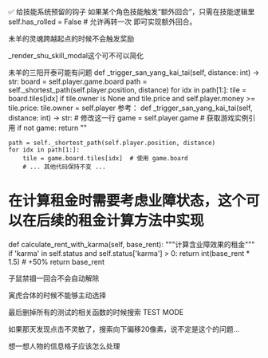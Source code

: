 ✅ 给技能系统预留的钩子
如果某个角色技能触发“额外回合”，只需在技能逻辑里
self.has_rolled = False   # 允许再转一次
即可实现额外回合。

未羊的灵魂跨越起点的时候不会触发奖励

_render_shu_skill_modal这个可不可以简化

未羊的三阳开泰可能有问题
    def _trigger_san_yang_kai_tai(self, distance: int) -> str:
        board = self.player.game.board
        path = self._shortest_path(self.player.position, distance)
        for idx in path[1:]:
            tile = board.tiles[idx]
            if tile.owner is None and tile.price and self.player.money >= tile.price:
                tile.owner = self.player
参考：
def _trigger_san_yang_kai_tai(self, distance: int) -> str:
    # 修改这一行
    game = self.player.game  # 获取游戏实例引用
    if not game:
        return ""

    path = self._shortest_path(self.player.position, distance)
    for idx in path[1:]:
        tile = game.board.tiles[idx]  # 使用 game.board
        # ... 其他代码保持不变 ...

# 在计算租金时需要考虑业障状态，这个可以在后续的租金计算方法中实现
def calculate_rent_with_karma(self, base_rent):
    """计算含业障效果的租金"""
    if 'karma' in self.status and self.status['karma'] > 0:
        return int(base_rent * 1.5)  # +50%
    return base_rent

子鼠禁锢一回合不会自动解除

寅虎合体的时候不能够主动选择

最后删掉所有的测试的相关函数的时候搜索 TEST MODE

如果那天发现点击不灵敏了，搜索向下偏移20像素，说不定是这个的问题...

想一想人物的信息格子应该怎么处理